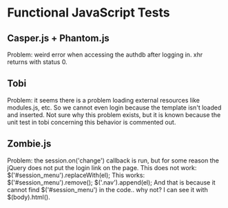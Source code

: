# Functional JavaScript Tests

## Casper.js + Phantom.js

Problem: weird error when accessing the authdb after logging in. xhr returns with status 0.

## Tobi

Problem: it seems there is a problem loading external resources like modules.js, etc. So we cannot even login because the template isn't loaded and inserted. Not sure why this problem exists, but it is known because the unit test in tobi concerning this behavior is commented out.

## Zombie.js

Problem: the session.on('change') callback is run, but for some reason the jQuery does not put the login link on the page.
This does not work: $('#session_menu').replaceWith(el);
This works: $('#session_menu').remove(); $('.nav').append(el);
And that is because it cannot find $('#session_menu') in the code.. why not? I can see it with $(body).html().

